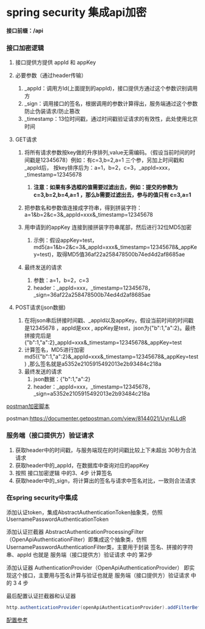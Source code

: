 # spring security 集成api加密

**接口前缀：/api**

### 接口加密逻辑

1. 接口提供方提供 appId 和 appKey
2. 必要参数（通过header传输）
   1. \_appId：调用方Id(上面提到的appId)，接口提供方通过这个参数识别调用方
   2. \_sign：调用接口的签名，根据调用的参数计算得出，服务端通过这个参数防止伪装请求/防止篡改
   3. \_timestamp：13位时间戳，通过时间戳验证请求的有效性，此处使用北京时间
3. GET请求
   1. 将所有请求参数按key做的升序排列,value无需编码。（假设当前时间的时间戳是12345678）例如：有c=3,b=2,a=1 三个参，另加上时间戳和_appId后， 按key排序后为：a=1，b=2，c=3，\_appId=xxx，\_timestamp=12345678
      1. **注意：如果有多选框的值需要过滤出去，例如：提交的参数为 c=3,b=2,b=4,a=1 ，那么b需要过滤出去，参与的值只有  c=3,a=1**

   2. 把参数名和参数值连接成字符串，得到拼装字符：a=1&b=2&c=3&\_appId=xxx&_timestamp=12345678
   3. 用申请到的appKey 连接到接拼装字符串尾部，然后进行32位MD5加密
      1. 示例：假设appKey=test，md5(a=1&b=2&c=3&\_appId=xxx&_timestamp=12345678&\_appKey=test)，取得MD5值36af22a258478500b74ed4d2af8685ae
   4. 最终发送的请求
      1. 参数：a=1，b=2，c=3
      2. header：\_appId=xxx，\_timestamp=12345678，\_sign=36af22a258478500b74ed4d2af8685ae

4. POST请求(json数据)
   1. 在将json串后拼接时间戳、\_appId以及appKey。假设当前时间的时间戳是12345678 ，appId是xxx , appKey是test，json为{"b":1,"a":2}。最终拼接完后是{"b":1,"a":2}\_appId=xxx&_timestamp=12345678&\_appKey=test
   2. 计算签名，MD5进行加密 md5({"b":1,"a":2}&\_appId=xxx&_timestamp=12345678&\_appKey=test) ,那么签名就是a5352e2105915492013e2b93484c218a
   3. 最终发送的请求
      1. json数据：{"b":1,"a":2}
      2. header：\_appId=xxx，\_timestamp=12345678，\_sign=a5352e2105915492013e2b93484c218a


[postman加密脚本](./postman-pre.js)

postman:https://documenter.getpostman.com/view/8144021/Uyr4LLdR

### 服务端（接口提供方）验证请求

1. 获取header中的时间戳，与服务端现在的时间戳比较上下未超出 30秒为合法请求
1. 获取header中的\_appId，在数据库中查询对应的appKey
2. 按照 接口加密逻辑 中的3、4步 计算签名
4. 获取header中的\_sign，将计算出的签名与请求中签名对比，一致则合法请求

### 在spring security中集成

添加认证token，集成AbstractAuthenticationToken抽象类，仿照 UsernamePasswordAuthenticationToken

添加认证拦截器 AbstractAuthenticationProcessingFilter（OpenApiAuthenticationFilter）即集成这个抽象类，仿照UsernamePasswordAuthenticationFilter类，主要用于封装  签名、拼接的字符串、appId 也就是 服务端（接口提供方）验证请求 中的 第2步

添加认证器 AuthenticationProvider（OpenApiAuthenticationProvider） 即实现这个接口，主要用与签名计算与验证也就是 服务端（接口提供方）验证请求 中的 3 4 步

最后配置认证拦截器和认证器

```java
http.authenticationProvider(openApiAuthenticationProvider).addFilterBefore(openApiAuthenticationFilter, UsernamePasswordAuthenticationFilter.class);
```

[配置参考](https://blog.csdn.net/qq_38941937/article/details/97303649)